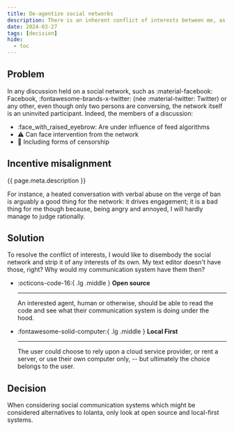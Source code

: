 ```yaml
---
title: De-agentize social networks
description: There is an inherent conflict of interests between me, as a social network user, and the network itself as an agent.
date: 2024-03-27
tags: [decision]
hide:
  - toc
---
```


## Problem

In any discussion held on a social network, such as :material-facebook: Facebook, :fontawesome-brands-x-twitter: (née :material-twitter: Twitter) or any other, even though only two persons are conversing, the network itself is an uninvited participant. Indeed, the members of a discussion:

<div class="grid cards" markdown>

- :face_with_raised_eyebrow: Are under influence of feed algorithms
- :warning: Can face intervention from the network
- :red_circle: Including forms of censorship

</div>

## Incentive misalignment

{{ page.meta.description }}

For instance, a heated conversation with verbal abuse on the verge of ban is arguably a good thing for the network: it drives engagement; it is a bad thing for me though because, being angry and annoyed, I will hardly manage to judge rationally.

## Solution

To resolve the conflict of interests, I would like to disembody the social network and strip it of any interests of its own. My text editor doesn't have those, right? Why would my communication system have them then?

<div class="grid cards" markdown>

-   :octicons-code-16:{ .lg .middle } __Open source__

    ---

    An interested agent, human or otherwise, should be able to read the code and see what their communication system is doing under the hood.

-   :fontawesome-solid-computer:{ .lg .middle } __Local First__

    ---

    The user could choose to rely upon a cloud service provider, or rent a server, or use their own computer only, -- but ultimately the choice belongs to the user.
</div>

## Decision

When considering social communication systems which might be considered alternatives to Iolanta, only look at open source and local-first systems.
